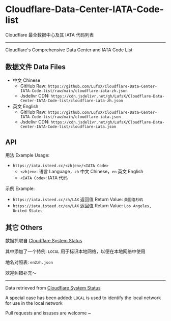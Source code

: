 # Cloudflare-Data-Center-IATA-Code-list

Cloudflare 最全数据中心及其 IATA 代码列表

---

Cloudflare's Comprehensive Data Center and IATA Code List

## 数据文件 Data Files

- 中文 Chinese
  - GitHub Raw: `https://github.com/LufsX/Cloudflare-Data-Center-IATA-Code-list/raw/main/cloudflare-iata-zh.json`
  - Jsdelivr CDN: `https://cdn.jsdelivr.net/gh/LufsX/Cloudflare-Data-Center-IATA-Code-list/cloudflare-iata-zh.json`
- 英文 English
  - GitHub Raw: `https://github.com/LufsX/Cloudflare-Data-Center-IATA-Code-list/raw/main/cloudflare-iata.json`
  - Jsdelivr CDN: `https://cdn.jsdelivr.net/gh/LufsX/Cloudflare-Data-Center-IATA-Code-list/cloudflare-iata.json`

## API

用法 Example Usage:

- `https://iata.isteed.cc/<zh|en>/<IATA Code>`
  - `<zh|en>`: 语言 Language，`zh` 中文 Chinese，`en` 英文 English
  - `<IATA Code>`: IATA 代码

示例 Example:

- `https://iata.isteed.cc/zh/LAX`
  返回值 Return Value: `美国洛杉矶`
- `https://iata.isteed.cc/en/LAX`
  返回值 Return Value: `Los Angeles, United States`

## 其它 Others

数据抓取自 [Cloudflare System Status](https://www.cloudflarestatus.com/api/v2/components.json)

其中添加了一个特例: `LOCAL` 用于标识本地网络，以便在本地网络中使用

地名对照表: `en2zh.json`

欢迎纠错补充～

---

Data retrieved from [Cloudflare System Status](https://www.cloudflarestatus.com/api/v2/components.json)

A special case has been added: `LOCAL` is used to identify the local network for use in the local network

Pull requests and issuses are welcome ~
